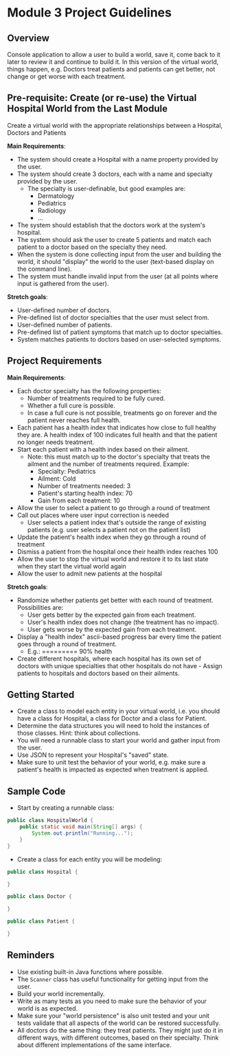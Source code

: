 # Module 3 Project Guidelines

## Overview

Console application to allow a user to build a world, save it, come back to it
later to review it and continue to build it. In this version of the virtual
world, things happen, e.g. Doctors treat patients and patients can get better,
not change or get worse with each treatment.

## Pre-requisite: Create (or re-use) the Virtual Hospital World from the Last Module

Create a virtual world with the appropriate relationships between a Hospital,
Doctors and Patients

**Main Requirements**:

- The system should create a Hospital with a name property provided by the
  user.
- The system should create 3 doctors, each with a name and specialty
  provided by the user.
  - The specialty is user-definable, but good examples are:
    - Dermatology
    - Pediatrics
    - Radiology
    - ...
- The system should establish that the doctors work at the system's hospital.
- The system should ask the user to create 5 patients and match each patient
  to a doctor based on the specialty they need.
- When the system is done collecting input from the user and building the
  world, it should "display" the world to the user (text-based display on
  the command line).
- The system must handle invalid input from the user (at all points where
  input is gathered from the user).

**Stretch goals**:

- User-defined number of doctors.
- Pre-defined list of doctor specialties that the user must select from.
- User-defined number of patients.
- Pre-defined list of patient symptoms that match up to doctor specialties.
- System matches patients to doctors based on user-selected symptoms.

## Project Requirements

**Main Requirements**:

- Each doctor specialty has the following properties:
  - Number of treatments required to be fully cured.
  - Whether a full cure is possible.
  - In case a full cure is not possible, treatments go on forever and the
    patient never reaches full health.
- Each patient has a health index that indicates how close to full healthy they
  are. A health index of 100 indicates full health and that the patient no
  longer needs treatment.
- Start each patient with a health index based on their ailment.
  - Note: this must match up to the doctor's specialty that treats the ailment
    and the number of treatments required. Example:
    - Specialty: Pediatrics
    - Ailment: Cold
    - Number of treatments needed: 3
    - Patient's starting health index: 70
    - Gain from each treatment: 10
- Allow the user to select a patient to go through a round of treatment
- Call out places where user input correction is needed
  - User selects a patient index that's outside the range of existing patients
    (e.g. user selects a patient not on the patient list)
- Update the patient's health index when they go through a round of treatment
- Dismiss a patient from the hospital once their health index reaches 100
- Allow the user to stop the virtual world and restore it to its last state when
  they start the virtual world again
- Allow the user to admit new patients at the hospital

**Stretch goals**:

- Randomize whether patients get better with each round of treatment.
  Possibilities are:
  - User gets better by the expected gain from each treatment.
  - User's health index does not change (the treatment has no impact).
  - User gets worse by the expected gain from each treatment.
- Display a "health index" ascii-based progress bar every time the patient
  goes through a round of treatment.
  - E.g.: ========= 90% health
- Create different hospitals, where each hospital has its own set of doctors
  with unique specialties that other hospitals do not have - Assign patients
  to hospitals and doctors based on their ailments.

## Getting Started

- Create a class to model each entity in your virtual world, i.e. you should
  have a class for Hospital, a class for Doctor and a class for Patient.
- Determine the data structures you will need to hold the instances of those
  classes. Hint: think about collections.
- You will need a runnable class to start your world and gather input from the
  user.
- Use JSON to represent your Hospital's "saved" state.
- Make sure to unit test the behavior of your world, e.g. make sure a patient's
  health is impacted as expected when treatment is applied.

## Sample Code

- Start by creating a runnable class:

```java
public class HospitalWorld {
    public static void main(String[] args) {
        System.out.println("Running...");
    }
}
```

- Create a class for each entity you will be modeling:

```java
public class Hospital {

}
```

```java
public class Doctor {

}
```

```java
public class Patient {

}
```

## Reminders

- Use existing built-in Java functions where possible.
- The `Scanner` class has useful functionality for getting input from the user.
- Build your world incrementally.
- Write as many tests as you need to make sure the behavior of your world is as
  expected.
- Make sure your "world persistence" is also unit tested and your unit tests
  validate that all aspects of the world can be restored successfully.
- All doctors do the same thing: they treat patients. They might just do it in
  different ways, with different outcomes, based on their specialty. Think about
  different implementations of the same interface.
